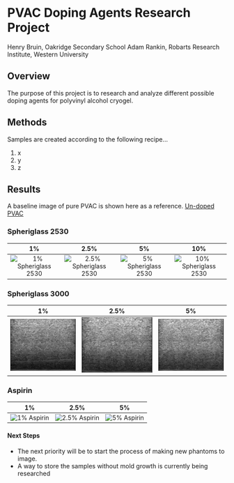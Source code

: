 # PVAC Doping Agents Research Project

Henry Bruin, Oakridge Secondary School
Adam Rankin, Robarts Research Institute, Western University

## Overview
The purpose of this project is to research and analyze different possible doping agents for polyvinyl alcohol cryogel.

## Methods
Samples are created according to the following recipe...
1. x
1. y
1. z

## Results
A baseline image of pure PVAC is shown here as a reference.
[Un-doped PVAC](Images/Pure_Phantom_Ultrasound.png)

### Spheriglass 2530
| 1% | 2.5% | 5% | 10% |
|:---:|:---:|:---:|:---:|
|![1% Spheriglass 2530](Images/SPHERI_2530/1_percent_Spheri2530.png)|![2.5% Spheriglass 2530](Images/SPHERI_2530/2.5_percent_Spheri2530.png)|![5% Spheriglass 2530](Images/SPHERI_2530/5_percent_Spheri2530.png)|![10% Spheriglass 2530](Images/SPHERI_2530/10_percent_Spheri2530.png)|

### Spheriglass 3000
| 1% | 2.5% | 5% |
|:---:|:---:|:---:|
|![1% Spheriglass 3000](Images/SPHERI_3000/1_percent_Spheri3000.png)|![2.5% Spheriglass 3000](Images/SPHERI_3000/2.5_percent_Spheri3000.png)|![5% Spheriglass 3000](Images/SPHERI_3000/5_percent_Spheri3000.png)|

### Aspirin
| 1% | 2.5% | 5% |
|:---:|:---:|:---:|
|![1% Aspirin](Images/Aspirin/1_percent_Aspirin.png)|![2.5% Aspirin](Images/Aspirin/2.5_percent_Aspirin.png)|![5% Aspirin](Images/Aspirin/5_percent_Aspirin.png)|

#### Next Steps
* The next priority will be to start the process of making new phantoms to image. 
* A way to store the samples without mold growth is currently being researched

